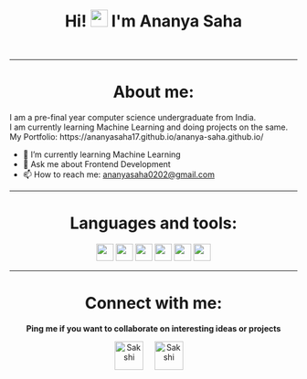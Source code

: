 <div align="center">
  
# Hi! <img src="https://raw.githubusercontent.com/MartinHeinz/MartinHeinz/master/wave.gif" width="30px"> I'm Ananya Saha

</div>
</br>

<hr>
<h1 align="center">About me:</h1>
<p align="left">
    I am a pre-final year computer science undergraduate from India.<br> I am currently learning Machine Learning and doing projects on the same. <br/>
    My Portfolio: https://ananyasaha17.github.io/ananya-saha.github.io/
</div>
</hr>

- 🌱 I’m currently learning Machine Learning
- 💬 Ask me about Frontend Development
- 📫 How to reach me: ananyasaha0202@gmail.com

<hr>
<h1 align="center">Languages and tools: </h1>
<p align="center">
<div align="center">
  <img src = 'https://github.com/MarikIshtar007/MarikIshtar007/blob/master/images/c-original.svg' width='30'/> 
  <img src = 'https://github.com/MarikIshtar007/MarikIshtar007/blob/master/images/cpp.svg' width='30'/> 
  <img src = 'https://github.com/MarikIshtar007/MarikIshtar007/blob/master/images/python2.png' height='30'/>  
  <img src = 'https://github.com/MarikIshtar007/MarikIshtar007/blob/master/images/html.svg' width='30'/> 
  <img src = 'https://github.com/MarikIshtar007/MarikIshtar007/blob/master/images/css.svg' width='30'/> 
  <img src = 'https://github.com/MarikIshtar007/MarikIshtar007/blob/master/images/js.svg' width='30'/>

</div>
   
</p>
</hr>

<hr>
<h1 align="center">Connect with me:</h1>
<p align="center">
<B>Ping me if you want to collaborate on interesting ideas or projects</B>
<div align="center">
<a href="https://www.linkedin.com/in/ananyasaha17" target="blank"><img align="center" src="https://cdn-icons-png.flaticon.com/512/174/174857.png" alt="Sakshi" height="50" width="50" /></a>&nbsp;&nbsp;&nbsp;&nbsp;
  <a href="mailto:ananysaha0202@gmail.com" target="blank"><img align="center" src="https://user-images.githubusercontent.com/56168294/155588782-a52d2433-08d7-4a3a-be84-1f4d4fdf06d6.png" alt="Sakshi" height="50" width="50" /></a>&nbsp;&nbsp;&nbsp;&nbsp;
</div>
